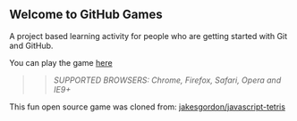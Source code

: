 ## Welcome to GitHub Games

A project based learning activity for people who are getting started with Git and GitHub.

You can play the game [here](https://jdesbois.github.io/github-games/)

>> _*SUPPORTED BROWSERS*: Chrome, Firefox, Safari, Opera and IE9+_

This fun open source game was cloned from: [jakesgordon/javascript-tetris](https://github.com/jakesgordon/javascript-tetris)
